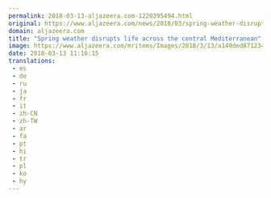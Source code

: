 ```yaml
---
permalink: 2018-03-13-aljazeera.com-1220395494.html
original: https://www.aljazeera.com/news/2018/03/spring-weather-disrupts-life-central-mediterranean-180313095303241.html
domain: aljazeera.com
title: "Spring weather disrupts life across the central Mediterranean"
image: https://www.aljazeera.com/mritems/Images/2018/3/13/a149ded8712342c98b0f08b5aef0ed53_18.jpg
date: 2018-03-13 11:16:15
translations: 
 - es
 - de
 - ru
 - ja
 - fr
 - it
 - zh-CN
 - zh-TW
 - ar
 - fa
 - pt
 - hi
 - tr
 - pl
 - ko
 - hy
---
```


